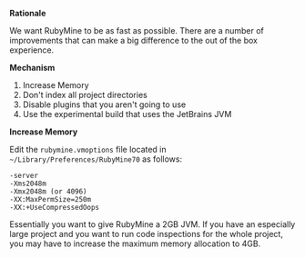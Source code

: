 **Rationale**

We want RubyMine to be as fast as possible.
There are a number of improvements that can make a big difference to the out of the box experience.

**Mechanism**

1. Increase Memory
1. Don't index all project directories
1. Disable plugins that you aren't going to use
1. Use the experimental build that uses the JetBrains JVM

**Increase Memory**

Edit the `rubymine.vmoptions` file located in `~/Library/Preferences/RubyMine70` as follows:

    -server
    -Xms2048m
    -Xmx2048m (or 4096)
    -XX:MaxPermSize=250m
    -XX:+UseCompressedOops

Essentially you want to give RubyMine a 2GB JVM.
If you have an especially large project and you want to run code inspections for the whole project,
you may have to increase the maximum memory allocation to 4GB.